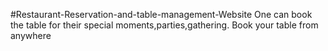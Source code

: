 #Restaurant-Reservation-and-table-management-Website
One can book the table for their special moments,parties,gathering.
Book your table from anywhere
